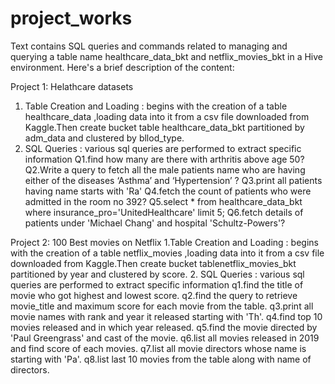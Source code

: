 # project_works
Text contains SQL queries and commands related to managing and querying a table name healthcare_data_bkt and netflix_movies_bkt in a Hive environment. Here's a brief description of the content:

Project 1: Helathcare datasets
1. Table Creation and Loading :  begins with the creation of a table healthcare_data ,loading data into it from a csv file downloaded from Kaggle.Then create bucket table healthcare_data_bkt partitioned by adm_data and clustered by bllod_type.
2. SQL Queries : various sql queries are performed to extract specific information
   Q1.find how many are there with arthritis above age 50?
   Q2.Write a query to fetch all the male patients name who are having either of the diseases  ‘Asthma’ and ‘Hypertension’ ?
   Q3.print all patients having name starts with 'Ra'
   Q4.fetch the count of patients  who were admitted in the room no 392?
   Q5.select * from healthcare_data_bkt where insurance_pro='UnitedHealthcare' limit 5;
   Q6.fetch details of patients under 'Michael Chang' and hospital 'Schultz-Powers'?

Project 2: 100 Best movies on Netflix
1.Table Creation and Loading :  begins with the creation of a table netflix_movies ,loading data into it from a csv file downloaded from Kaggle.Then create bucket tablenetflix_movies_bkt partitioned by year and clustered by score.
2. SQL Queries : various sql queries are performed to extract specific information
   q1.find the title of movie who got highest and lowest score.
   q2.find the query to retrieve movie_title and maximum score for each movie from the table.
   q3.print all movie names with rank and year it released starting with 'Th'.
   q4.find top 10 movies released and in which year released.
   q5.find the movie directed by 'Paul Greengrass' and cast of the movie.
   q6.list all movies released in 2019 and find score of each movies.
   q7.list all movie directors whose name is starting with 'Pa'.
   q8.list last 10 movies from the table along with name of directors.
   
    

